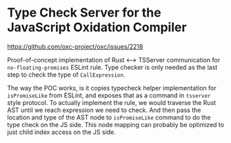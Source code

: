 # Type Check Server for the JavaScript Oxidation Compiler

https://github.com/oxc-project/oxc/issues/2218

Proof-of-concept implementation of Rust <--> TSServer communication for `no-floating-promises` ESLint rule.
Type checker is only needed as the last step to check the type of `CallExpression`.

The way the POC works, is it copies typecheck helper implementation for `isPromiseLike` from ESLint, and exposes that as a command in `tsserver` style protocol.
To actually implement the rule, we would traverse the Rust AST until we reach expression we need to check.
And then pass the location and type of the AST node to `isPromiseLike` command to do the type check on the JS side.
This node mapping can probably be optimized to just child index access on the JS side.
